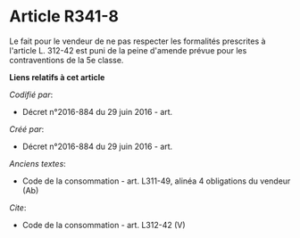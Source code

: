 # Article R341-8

Le fait pour le vendeur de ne pas respecter les formalités prescrites à l'article L. 312-42 est puni de la peine d'amende
prévue pour les contraventions de la 5e classe.

**Liens relatifs à cet article**

_Codifié par_:

  - Décret n°2016-884 du 29 juin 2016 - art.

_Créé par_:

  - Décret n°2016-884 du 29 juin 2016 - art.

_Anciens textes_:

  - Code de la consommation - art. L311-49, alinéa 4 obligations du vendeur (Ab)

_Cite_:

  - Code de la consommation - art. L312-42 (V)
